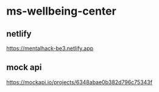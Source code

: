 # ms-wellbeing-center

## netlify
https://mentalhack-be3.netlify.app
## mock api
https://mockapi.io/projects/6348abae0b382d796c75343f
